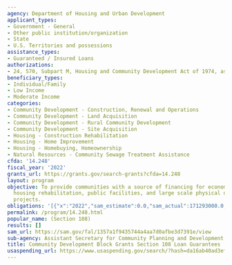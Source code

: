 ```yaml
---
agency: Department of Housing and Urban Development
applicant_types:
- Government - General
- Other public institution/organization
- State
- U.S. Territories and possessions
assistance_types:
- Guaranteed / Insured Loans
authorizations:
- 24, 570, Subpart M, Housing and Community Development Act of 1974, as amended.
beneficiary_types:
- Individual/Family
- Low Income
- Moderate Income
categories:
- Community Development - Construction, Renewal and Operations
- Community Development - Land Acquisition
- Community Development - Rural Community Development
- Community Development - Site Acquisition
- Housing - Construction Rehabilitation
- Housing - Home Improvement
- Housing - Homebuying, Homeownership
- Natural Resources - Community Sewage Treatment Assistance
cfda: '14.248'
fiscal_year: '2022'
grants_url: https://grants.gov/search-grants?cfda=14.248
layout: program
objective: To provide communities with a source of financing for economic development,
  housing rehabilitation, public facilities, and large scale physical development
  projects.
obligations: '[{"x":"2022","sam_estimate":0.0,"sam_actual":171293000.0,"usa_spending_actual":260331092.27},{"x":"2023","sam_estimate":300000000.0,"sam_actual":0.0,"usa_spending_actual":101040348.45},{"x":"2024","sam_estimate":400000000.0,"sam_actual":0.0,"usa_spending_actual":0.0}]'
permalink: /program/14.248.html
popular_name: (Section 108)
results: []
sam_url: https://sam.gov/fal/1357a1f9435744a4aa7d0afbe3d7391e/view
sub-agency: Assistant Secretary for Community Planning and Development
title: Community Development Block Grants Section 108 Loan Guarantees
usaspending_url: https://www.usaspending.gov/search/?hash=da16ab40ad3ef53bdb37db370651f3b1
---
```


